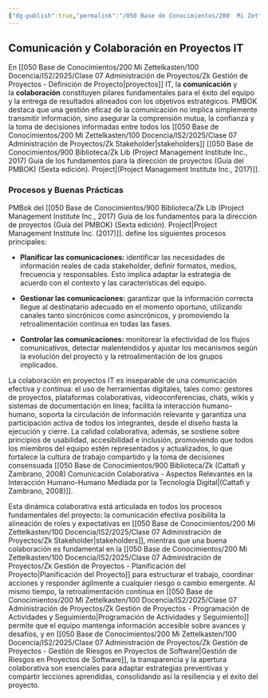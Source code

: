 ```yaml
---
{"dg-publish":true,"permalink":"/050 Base de Conocimientos/200  Mi Zettelkasten/100 Docencia/IS2/2025/Clase 07 Administración de Proyectos/Zk Gestión de Proyectos - Comunicación y Colaboración en Proyectos IT/","tags":["#definir"]}
---
```


## Comunicación y Colaboración en Proyectos IT

En [[050 Base de Conocimientos/200  Mi Zettelkasten/100 Docencia/IS2/2025/Clase 07 Administración de Proyectos/Zk Gestión de Proyectos - Definición de Proyecto\|proyectos]] IT, la **comunicación** y la **colaboración** constituyen pilares fundamentales para el éxito del equipo y la entrega de resultados alineados con los objetivos estratégicos. PMBOK destaca que una gestión eficaz de la comunicación no implica simplemente transmitir información, sino asegurar la comprensión mutua, la confianza y la toma de decisiones informadas entre todos los [[050 Base de Conocimientos/200  Mi Zettelkasten/100 Docencia/IS2/2025/Clase 07 Administración de Proyectos/Zk Stakeholder\|stakeholders]] [[050 Base de Conocimientos/900 Biblioteca/Zk Lib (Project Management Institute Inc., 2017) Guía de los fundamentos para la dirección de proyectos (Guía del PMBOK) (Sexta edición). Project\|(Project Management Institute Inc., 2017)]]. 

### Procesos y Buenas Prácticas

PMBok del [[050 Base de Conocimientos/900 Biblioteca/Zk Lib (Project Management Institute Inc., 2017) Guía de los fundamentos para la dirección de proyectos (Guía del PMBOK) (Sexta edición). Project\|Project Management Institute Inc. (2017)]]. define los siguientes procesos principales:

- **Planificar las comunicaciones:** identificar las necesidades de información reales de cada stakeholder, definir formatos, medios, frecuencia y responsables. Esto implica adaptar la estrategia de acuerdo con el contexto y las características del equipo.

- **Gestionar las comunicaciones:** garantizar que la información correcta llegue al destinatario adecuado en el momento oportuno, utilizando canales tanto sincrónicos como asincrónicos, y promoviendo la retroalimentación continua en todas las fases.

- **Controlar las comunicaciones:** monitorear la efectividad de los flujos comunicativos, detectar malentendidos y ajustar los mecanismos según la evolución del proyecto y la retroalimentación de los grupos implicados.

La colaboración en proyectos IT es inseparable de una comunicación efectiva y continua: el uso de herramientas digitales, tales como: gestores de proyectos, plataformas colaborativas, videoconferencias, chats, wikis y sistemas de documentación en línea; facilita la interacción humano-humano, soporta la circulación de información relevante y garantiza una participación activa de todos los integrantes, desde el diseño hasta la ejecución y cierre. La calidad colaborativa, además, se sostiene sobre principios de usabilidad, accesibilidad e inclusión, promoviendo que todos los miembros del equipo estén representados y actualizados, lo que fortalece la cultura de trabajo compartido y la toma de decisiones consensuada [[050 Base de Conocimientos/900 Biblioteca/Zk (Cattafi y Zambrano, 2008) Comunicación Colaborativa - Aspectos Relevantes en la Interacción Humano-Humano Mediada por la Tecnología Digital\|(Cattafi y Zambrano, 2008)]].

Esta dinámica colaborativa está articulada en todos los procesos fundamentales del proyecto: la comunicación efectiva posibilita la alineación de roles y expectativas en [[050 Base de Conocimientos/200  Mi Zettelkasten/100 Docencia/IS2/2025/Clase 07 Administración de Proyectos/Zk Stakeholder\|stakeholders]], mientras que una buena colaboración es fundamental en la [[050 Base de Conocimientos/200  Mi Zettelkasten/100 Docencia/IS2/2025/Clase 07 Administración de Proyectos/Zk Gestión de Proyectos - Planificación del Proyecto\|Planificación del Proyecto]] para estructurar el trabajo, coordinar acciones y responder ágilmente a cualquier riesgo o cambio emergente. Al mismo tiempo, la retroalimentación continua en [[050 Base de Conocimientos/200  Mi Zettelkasten/100 Docencia/IS2/2025/Clase 07 Administración de Proyectos/Zk Gestión de Proyectos - Programación de Actividades y Seguimiento\|Programación de Actividades y Seguimiento]] permite que el equipo mantenga información accesible sobre avances y desafíos, y en [[050 Base de Conocimientos/200  Mi Zettelkasten/100 Docencia/IS2/2025/Clase 07 Administración de Proyectos/Zk Gestión de Proyectos - Gestión de Riesgos en Proyectos de Software\|Gestión de Riesgos en Proyectos de Software]], la transparencia y la apertura colaborativa son esenciales para adaptar estrategias preventivas y compartir lecciones aprendidas, consolidando así la resiliencia y el éxito del proyecto.
